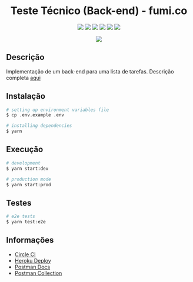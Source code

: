 <h1 align="center">Teste Técnico (Back-end) - fumi.co</h1>

<p align="center">
  <img href="https://nestjs.com/" src="https://img.shields.io/badge/nestjs-%23E0234E.svg?style=for-the-badge&logo=nestjs&logoColor=white" target="_blank">
  <img href="https://www.postgresql.org/" src="https://img.shields.io/badge/postgres-%23316192.svg?style=for-the-badge&logo=postgresql&logoColor=white" target="_blank">
  <img href="https://www.sqlite.org/index.html" src="https://img.shields.io/badge/sqlite-%2307405e.svg?style=for-the-badge&logo=sqlite&logoColor=white" target="_blank">
  <img href="https://jestjs.io/pt-BR/" src="https://img.shields.io/badge/-jest-%23C21325?style=for-the-badge&logo=jest&logoColor=white" target="_blank">
  <img href="https://app.circleci.com/pipelines/github/GabrielRoc/fumico-challenge" src="https://img.shields.io/badge/circle%20ci-%23161616.svg?style=for-the-badge&logo=circleci&logoColor=white" target="_blank">
  <img href="https://fumico-challenge.herokuapp.com/" src="https://img.shields.io/badge/heroku-%23430098.svg?style=for-the-badge&logo=heroku&logoColor=white" target="_blank">
</p>

<p align="center">
  <img href="https://dl.circleci.com/status-badge/redirect/gh/GabrielRoc/fumico-challenge/tree/main" src="https://dl.circleci.com/status-badge/img/gh/GabrielRoc/fumico-challenge/tree/main.svg?style=svg" target="_blank">
</p>

## Descrição

Implementação de um back-end para uma lista de tarefas. Descrição completa [aqui](https://github.com/fumi-co/fumico-challenge/blob/master/BACKEND.md)

## Instalação

```bash
# setting up environment variables file
$ cp .env.example .env

# installing dependencies
$ yarn
```

## Execução

```bash
# development
$ yarn start:dev

# production mode
$ yarn start:prod
```

## Testes

```bash
# e2e tests
$ yarn test:e2e
```

## Informações

<ul>
  <li><a href="https://app.circleci.com/pipelines/github/GabrielRoc/fumico-challenge">Circle CI</a></li>
  <li><a href="https://fumico-challenge.herokuapp.com/" target="_blank">Heroku Deploy</a></li>
  <li><a href="https://documenter.getpostman.com/view/15250208/UzR1Lhyj#4383e4d8-d47f-4b88-a7b2-1a71671c75c7" target="_blank">Postman Docs</a></li>
  <li><a href="https://www.getpostman.com/collections/d662b7afe7ca453e3073" target="_blank">Postman Collection</a></li>
</ul>
